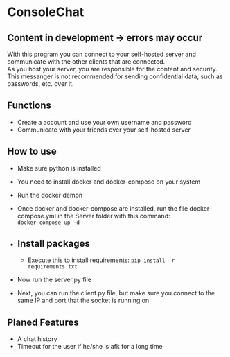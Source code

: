 # ConsoleChat
## Content in development -> errors may occur

With this program you can connect to your self-hosted server and communicate with the other clients that are connected.<br>
As you host your server, you are responsible for the content and security.<br>
This messanger is not recommended for sending confidential data, such as passwords, etc. over it.<br>

## Functions

- Create a account and use your own username and password
- Communicate with your friends over your self-hosted server

## How to use

- Make sure python is installed
- You need to install docker and docker-compose on your system
- Run the docker demon
- Once docker and docker-compose are installed, run the file docker-compose.yml in the Server folder with this command:<br> ```` docker-compose up -d ````
  
-  ## Install packages
    - Execute this to install requirements: ````pip install -r requirements.txt````
         
- Now run the server.py file
- Next, you can run the client.py file, but make sure you connect to the same IP and port that the socket is running on

## Planed Features

- A chat history
- Timeout for the user if he/she is afk for a long time
